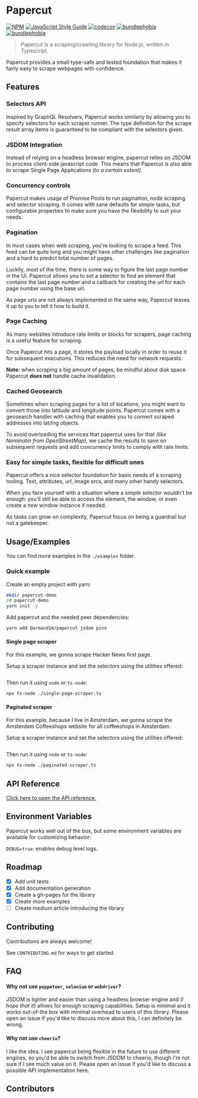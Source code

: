 # Papercut

[![NPM](https://img.shields.io/npm/v/@armand1m/papercut.svg)](https://www.npmjs.com/package/@armand1m/papercut) [![JavaScript Style Guide](https://img.shields.io/badge/code_style-standard-brightgreen.svg)](https://standardjs.com)
[![codecov](https://codecov.io/gh/armand1m/papercut/branch/master/graph/badge.svg)](https://codecov.io/gh/armand1m/papercut)
[![bundlephobia](https://badgen.net/bundlephobia/min/@armand1m/papercut)](https://bundlephobia.com/result?p=@armand1m/papercut)
[![bundlephobia](https://badgen.net/bundlephobia/minzip/@armand1m/papercut)](https://bundlephobia.com/result?p=@armand1m/papercut)

> Papercut is a scraping/crawling library for Node.js, written in Typescript.

Papercut provides a small type-safe and tested foundation that makes it fairly easy to scrape webpages with confidence.

## Features

### Selectors API

Inspired by GraphQL Resolvers, Papercut works similarly by allowing you to specify selectors for each scraper runner.
The type definition for the scrape result array items is guaranteed to be compliant with the selectors given.

### JSDOM Integration

Instead of relying on a headless browser engine, papercut relies on JSDOM to process client-side javascript code. This means that Papercut is also able to scrape Single Page Applications _(to a certain extent)_.

### Concurrency controls

Papercut makes usage of Promise Pools to run pagination, node scraping and selector scraping. It comes with sane defaults for simple tasks, but configurable properties to make sure you have the flexibility to suit your needs.

### Pagination 

In most cases when web scraping, you're looking to scrape a feed. This feed can be quite long and you might have other challenges like pagination and a hard to predict total number of pages.

Luckily, most of the time, there is some way to figure the last page number in the UI. Papercut allows you to set a selector to find an element that contains the last page number and a callback for creating the url for each page number using the base url. 

As page urls are not always implemented in the same way, Papercut leaves it up to you to tell it how to build it.

### Page Caching

As many websites introduce rate limits or blocks for scrapers, page caching is a useful feature for scraping.

Once Papercut hits a page, it stores the payload locally in order to reuse it for subsequent executions. This reduces the need for network requests.

**Note:** when scraping a big amount of pages, be mindful about disk space. Papercut **does not** handle cache invalidation.

### Cached Geosearch

Sometimes when scraping pages for a list of locations, you might want to convert those into latitude and longitude points. Papercut comes with a geosearch handler with caching that enables you to convert scraped addresses into lat/lng objects.

To avoid overloading the services that papercut uses for that _(like Nominatin from OpenStreetMap)_, we cache the results to save on subsequent requests and add concurrency limits to comply with rate limits.

### Easy for simple tasks, flexible for difficult ones

Papercut offers a nice selector foundation for basic needs of a scraping tooling. Text, attributes, url, image srcs, and many other handy selectors.

When you face yourself with a situation where a simple selector wouldn't be enough: you'll still be able to access the element, the window, or even create a new window instance if needed.

As tasks can grow on complexity, Papercut focus on being a guardrail but not a gatekeeper.

## Usage/Examples

You can find more examples in the `./examples` folder.

### Quick example

Create an empty project with yarn:

```sh
mkdir papercut-demo
cd papercut-demo
yarn init -y
```

Add papercut and the needed peer dependencies:

```sh
yarn add @armand1m/papercut jsdom pino
```

#### Single page scraper 

For this example, we gonna scrape Hacker News first page.

Setup a scraper instance and set the selectors using the utilities offered:

```ts file=./examples/typescript/src/hacker-news/scraper.ts
```

Then run it using `node` or `ts-node`:

```sh
npx ts-node ./single-page-scraper.ts
```
  
#### Paginated scraper 

For this example, because I live in Amsterdam, we gonna scrape the Amsterdam Coffeeshops website for all coffeeshops in Amsterdam.

Setup a scraper instance and set the selectors using the utilities offered:

```ts file=./examples/typescript/src/amsterdam-coffeeshops/scraper.ts
```

Then run it using `node` or `ts-node`:

```sh
npx ts-node ./paginated-scraper.ts
```

## API Reference

[Click here to open the API reference.](https://armand1m.github.io/papercut)
  
## Environment Variables

Papercut works well out of the box, but some environment variables are available for customizing behavior:

`DEBUG=true`: enables debug level logs.

## Roadmap

- [x] Add unit tests
- [x] Add documentation generation
- [x] Create a gh-pages for the library
- [x] Create more examples
- [ ] Create medium article introducing the library

## Contributing

Contributions are always welcome!

See `CONTRIBUTING.md` for ways to get started.

## FAQ

#### Why not use `puppeteer`, `selenium` or `webdriver`?

JSDOM is lighter and easier than using a headless browser engine and _(I hope that it)_ allows for enough scraping capabilities. Setup is minimal and it works out-of-the box with minimal overhead to users of this library. Please open an issue if you'd like to discuss more about this, I can definitely be wrong.

#### Why not use `cheerio`?

I like the idea. I see papercut being flexible in the future to use different engines, so you'd be able to switch from JSDOM to cheerio, though I'm not sure if I see much value on it. Please open an issue if you'd like to discuss a possible API implementation here.

## Contributors 
